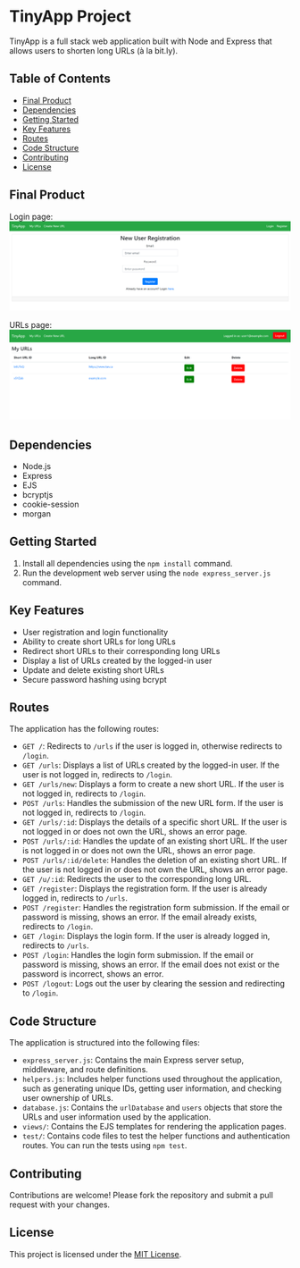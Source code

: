 # TinyApp Project

TinyApp is a full stack web application built with Node and Express that allows users to shorten long URLs (à la bit.ly).

## Table of Contents

- [Final Product](#final-product)
- [Dependencies](#dependencies)
- [Getting Started](#getting-started)
- [Key Features](#key-features)
- [Routes](#routes)
- [Code Structure](#code-structure)
- [Contributing](#contributing)
- [License](#license)

## Final Product

Login page:
!["Screenshot of registration page"](./docs/screenshots/register-page.png)

URLs page:
!["Screenshot of URLs page"](./docs/screenshots/urls-page.png)

## Dependencies

- Node.js
- Express
- EJS
- bcryptjs
- cookie-session
- morgan

## Getting Started

1. Install all dependencies using the `npm install` command.
2. Run the development web server using the `node express_server.js` command.

## Key Features

- User registration and login functionality
- Ability to create short URLs for long URLs
- Redirect short URLs to their corresponding long URLs
- Display a list of URLs created by the logged-in user
- Update and delete existing short URLs
- Secure password hashing using bcrypt

## Routes

The application has the following routes:

- `GET /`: Redirects to `/urls` if the user is logged in, otherwise redirects to `/login`.
- `GET /urls`: Displays a list of URLs created by the logged-in user. If the user is not logged in, redirects to `/login`.
- `GET /urls/new`: Displays a form to create a new short URL. If the user is not logged in, redirects to `/login`.
- `POST /urls`: Handles the submission of the new URL form. If the user is not logged in, redirects to `/login`.
- `GET /urls/:id`: Displays the details of a specific short URL. If the user is not logged in or does not own the URL, shows an error page.
- `POST /urls/:id`: Handles the update of an existing short URL. If the user is not logged in or does not own the URL, shows an error page.
- `POST /urls/:id/delete`: Handles the deletion of an existing short URL. If the user is not logged in or does not own the URL, shows an error page.
- `GET /u/:id`: Redirects the user to the corresponding long URL.
- `GET /register`: Displays the registration form. If the user is already logged in, redirects to `/urls`.
- `POST /register`: Handles the registration form submission. If the email or password is missing, shows an error. If the email already exists, redirects to `/login`.
- `GET /login`: Displays the login form. If the user is already logged in, redirects to `/urls`.
- `POST /login`: Handles the login form submission. If the email or password is missing, shows an error. If the email does not exist or the password is incorrect, shows an error.
- `POST /logout`: Logs out the user by clearing the session and redirecting to `/login`.

## Code Structure

The application is structured into the following files:

- `express_server.js`: Contains the main Express server setup, middleware, and route definitions.
- `helpers.js`: Includes helper functions used throughout the application, such as generating unique IDs, getting user information, and checking user ownership of URLs.
- `database.js`: Contains the `urlDatabase` and `users` objects that store the URLs and user information used by the application.
- `views/`: Contains the EJS templates for rendering the application pages.
- `test/`: Contains code files to test the helper functions and authentication routes. You can run the tests using `npm test`.

## Contributing

Contributions are welcome! Please fork the repository and submit a pull request with your changes.

## License

This project is licensed under the [MIT License](LICENSE).
